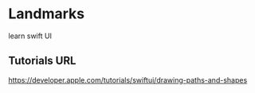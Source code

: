 # Landmarks




learn swift UI


## Tutorials URL
https://developer.apple.com/tutorials/swiftui/drawing-paths-and-shapes
